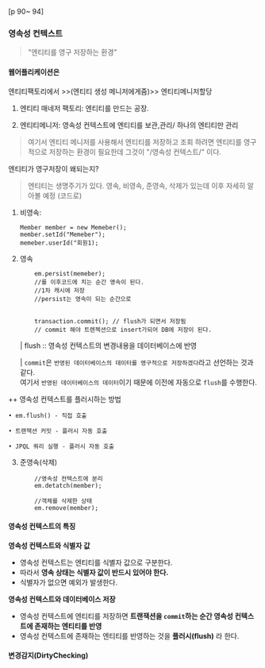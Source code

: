 
[p 90~ 94]
### 영속성 컨텍스트
> "엔티티를 영구 저장하는 환경"

#### 웹어플리케이션은
엔티티팩토리에서 >>(엔티티 생성 메니저에게줌)>> 엔티티메니저할당

01. 엔티티 매네저 팩토리: 엔티티를 만드는 공장.

02. 엔티티메니저: 영속성 컨텍스트에 엔티티를 보관,관리/ 하나의 엔티티만 관리
> 여기서 엔티티 메니저를 사용해서 엔티티를 저장하고 조회 하려면 엔티티를 영구적으로 저장하는 환경이 필요한데 그것이 
 "/영속성 컨텍스트/" 이다.

엔티티가 영구저장이 왜되는지?
> 엔티티는 생명주기가 있다. 영속, 비영속, 준영속, 삭제가 있는데 이후 자세히 알아볼 예정 (코드로)

01. 비영속: 
    ```
    Member member = new Memeber();
    member.setId("Memeber");
    memeber.userId("회원1);
    ```

02. 영속 
    ```
        em.persist(memeber);
        //를 이후코드에 치는 순간 영속이 된다.
        //1차 캐시에 저장 
        //persist는 영속이 되는 순간으로 


        transaction.commit(); // flush가 되면서 저장됨 
        // commit 해야 트렌젝션으로 insert가되어 DB에 저장이 된다.
    ```
    | flush :: 영속성 컨텍스트의 변경내용을 데이터베이스에 반영
    
    | `commit`은 `반영된 데이터베이스의 데이터를 영구적으로 저장하겠다`라고 선언하는 것과 같다.      
여기서 `반영된 데이터베이스의 데이터`이기 때문에 이전에 자동으로 `flush`를 수행한다.  

++ 영속성 컨텍스트를 플러시하는 방법

    • em.flush() - 직접 호출 

    • 트랜잭션 커밋 - 플러시 자동 호출 
    
    • JPQL 쿼리 실행 - 플러시 자동 호출 

03. 준영속(삭제)
    ```
        //영속성 컨텍스트에 분리
        em.detatch(member);
    ```
    ```
        //객체를 삭제한 상태
        em.remove(member);
    ```

#### 영속성 컨텍스트의 특징 
**영속성 컨텍스트와 식별자 값**    
* 영속성 컨텍스트는 엔티티를 식별자 값으로 구분한다.   
* 따라서 **영속 상태는 식별자 값이 반드시 있어야 한다.**   
* 식별자가 없으면 예외가 발생한다.      
   
**영속성 컨텍스트와 데이터베이스 저장**   
* 영속성 컨텍스트에 엔티티를 저장하면  **트랜잭션을 `commit`하는 순간 영속성 컨텍스트에 존재하는 엔티티를 반영** 
* 영속성 컨텍스트에 존재하는 엔티티를 반영하는 것을 **플러시(flush)** 라 한다.    


#### 변경감지(DirtyChecking)

